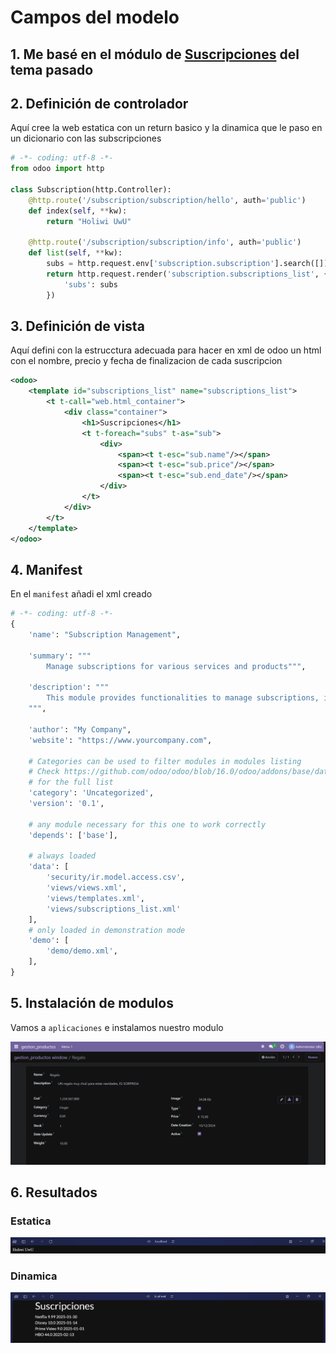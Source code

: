 # Campos del modelo

## 1. Me basé en el módulo de [Suscripciones](../../ut06/pr0604/doc.md) del tema pasado

## 2. Definición de controlador
Aquí cree la web estatica con un return basico y la dinamica que le paso en un dicionario con las subscripciones

```python
# -*- coding: utf-8 -*-
from odoo import http

class Subscription(http.Controller):
    @http.route('/subscription/subscription/hello', auth='public')
    def index(self, **kw):
        return "Holiwi UwU"

    @http.route('/subscription/subscription/info', auth='public')
    def list(self, **kw):
        subs = http.request.env['subscription.subscription'].search([])
        return http.request.render('subscription.subscriptions_list', {
            'subs': subs
        })
```

## 3. Definición de vista
Aquí defini con la estrucctura adecuada para hacer en xml de odoo un html con el nombre, precio y fecha de finalizacion de cada suscripcion

```xml
<odoo>
    <template id="subscriptions_list" name="subscriptions_list">
        <t t-call="web.html_container">
            <div class="container">
                <h1>Suscripciones</h1>
                <t t-foreach="subs" t-as="sub">
                    <div>
                        <span><t t-esc="sub.name"/></span>
                        <span><t t-esc="sub.price"/></span>
                        <span><t t-esc="sub.end_date"/></span>
                    </div>
                </t>
            </div>
        </t>
    </template>
</odoo>
```

## 4. Manifest
  En el `manifest` añadi el xml creado
```python
# -*- coding: utf-8 -*-
{
    'name': "Subscription Management",

    'summary': """
        Manage subscriptions for various services and products""",

    'description': """
        This module provides functionalities to manage subscriptions, including creating, updating, and deleting subscription records. It allows users to track their subscriptions and manage related data efficiently.
    """,

    'author': "My Company",
    'website': "https://www.yourcompany.com",

    # Categories can be used to filter modules in modules listing
    # Check https://github.com/odoo/odoo/blob/16.0/odoo/addons/base/data/ir_module_category_data.xml
    # for the full list
    'category': 'Uncategorized',
    'version': '0.1',

    # any module necessary for this one to work correctly
    'depends': ['base'],

    # always loaded
    'data': [
        'security/ir.model.access.csv',
        'views/views.xml',
        'views/templates.xml',
        'views/subscriptions_list.xml'
    ],
    # only loaded in demonstration mode
    'demo': [
        'demo/demo.xml',
    ],
}
```

## 5. Instalación de modulos
Vamos a `aplicaciones` e instalamos nuestro modulo

![](img/creacion.png)

## 6. Resultados
### Estatica
![](img/estatica.png)

### Dinamica
![](img/dinamica.png)